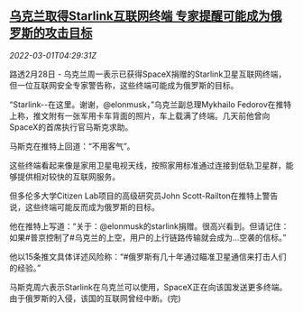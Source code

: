 <!--1646110862000-->
[乌克兰取得Starlink互联网终端 专家提醒可能成为俄罗斯的攻击目标](https://cn.reuters.com/article/ukraine-starlink-0228-mon-idCNKBS2KY3CA)
------

<div><i>2022-03-01T04:29:31Z</i></div><p>路透2月28日 - 乌克兰周一表示已获得SpaceX捐赠的Starlink卫星互联网终端，但一位互联网安全专家警告称，这些终端可能成为俄罗斯的目标。</p><p>“Starlink--在这里。谢谢，@elonmusk，”乌克兰副总理Mykhailo Fedorov在推特上称，推文附有一张军用卡车背面的照片，车上载满了终端。几天前他曾向SpaceX的首席执行官马斯克求助。</p><p>马斯克在推特上回道：“不用客气”。</p><p>这些终端看起来像是家用卫星电视天线，按照家用标准通过连接到低轨卫星群，能够提供相对较快的互联网服务。</p><p>但多伦多大学Citizen Lab项目的高级研究员John Scott-Railton在推特上警告说，这些终端可能反而成为俄罗斯的目标。</p><p>他在推特上写道：“关于：@elonmusk的starlink捐赠。很高兴看到。但请记住：如果#普京控制了#乌克兰的上空，用户的上行链路传输就会成为...空袭的信标。”</p><p>他以15条推文具体详述风险称：“#俄罗斯有几十年通过瞄准卫星通信来打击人们的经验。”</p><p>马斯克周六表示Starlink在乌克兰可以使用，SpaceX正在向该国发送更多终端。由于俄罗斯的入侵，该国的互联网曾经中断。(完)</p>
